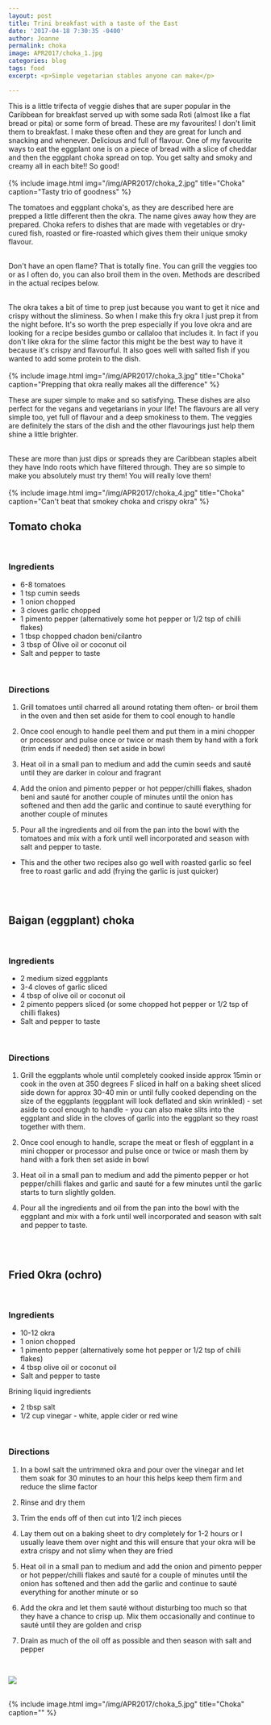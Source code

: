 ```yaml
---
layout: post
title: Trini breakfast with a taste of the East
date: '2017-04-18 7:30:35 -0400'
author: Joanne
permalink: choka
image: APR2017/choka_1.jpg
categories: blog
tags: food
excerpt: <p>Simple vegetarian stables anyone can make</p>

---
```


This is a little trifecta of veggie dishes that are super popular in the Caribbean for breakfast served up with some sada Roti (almost like a flat bread or pita) or some form of bread. These are my favourites! I don't limit them to breakfast. I make these often and they are great for lunch and snacking and whenever. Delicious and full of flavour.  One of my favourite ways to eat the eggplant one is on a piece of bread with a slice of cheddar and then the eggplant choka spread on top.  You get salty and smoky and creamy all in each bite!! So good!
<br>
<br>
{% include image.html
            img="/img/APR2017/choka_2.jpg"
            title="Choka"
            caption="Tasty trio of goodness" %}

The tomatoes and eggplant choka's, as they are described here are prepped a little different then the okra. The name gives away how they are prepared. Choka refers to dishes that are made with vegetables or dry-cured fish, roasted or fire-roasted which gives them their unique smoky flavour.
<br>
<br>

Don't have an open flame? That is totally fine. You can grill the veggies too or as I often do, you can also broil them in the oven. Methods are described in the actual recipes below.
<br>
<br>

The okra takes a bit of time to prep just because you want to get it nice and crispy without the sliminess.  So when I make this fry okra I just prep it from the night before.  It's so worth the prep especially if you love okra and are looking for a recipe besides gumbo or callaloo that includes it. In fact if you don't like okra for the slime factor this might be the best way to have it because it's crispy and flavourful.  It also goes well with salted fish if you wanted to add some protein to the dish.  
<br>
{% include image.html
            img="/img/APR2017/choka_3.jpg"
            title="Choka"
            caption="Prepping that okra really makes all the difference" %}

These are super simple to make and so satisfying. These dishes are also perfect for the vegans and vegetarians in your life! The flavours are all very simple too, yet full of flavour and a deep smokiness to them. The veggies are definitely the stars of the dish and the other flavourings just help them shine a little brighter.  
<br>

These are more than just dips or spreads they are Caribbean staples albeit they have Indo roots which have filtered through. They are so simple to make you absolutely must try them! You will really love them!
<br>
<br>
{% include image.html
            img="/img/APR2017/choka_4.jpg"
            title="Choka"
            caption="Can't beat that smokey choka and crispy okra" %}


## Tomato choka
<br>

### Ingredients

* 6-8 tomatoes
* 1 tsp cumin seeds
* 1 onion chopped
* 3 cloves garlic chopped
* 1 pimento pepper (alternatively some hot pepper or 1/2 tsp of chilli flakes)
* 1 tbsp chopped chadon beni/cilantro
* 3 tbsp of Olive oil or coconut oil
* Salt and pepper to taste
<br>

### Directions

1. Grill tomatoes until charred all around rotating them often- or broil them in the oven and then set aside for them to cool enough to handle

1. Once cool enough to handle peel them and put them in a mini chopper or processor and pulse once or twice or mash them by hand with a fork (trim ends if needed) then set aside in bowl

1. Heat oil in a small pan to medium and add the cumin seeds and sauté until they are darker in colour and fragrant

1. Add the onion and pimento pepper or hot pepper/chilli flakes, shadon beni and sauté for another couple of minutes until the onion has softened and then add the garlic and continue to sauté everything for another couple of minutes

1. Pour all the ingredients and oil from the pan into the bowl with the tomatoes and mix with a fork until well incorporated and season with salt and pepper to taste.
* This and the other two recipes also go well with roasted garlic so feel free to roast garlic and add (frying the garlic is just quicker)
<br>
<br>

## Baigan (eggplant) choka
<br>

### Ingredients

* 2 medium sized eggplants
* 3-4 cloves of garlic sliced
* 4 tbsp of olive oil or coconut oil
* 2 pimento peppers sliced (or some chopped hot pepper or 1/2 tsp of chilli flakes)
* Salt and pepper to taste
<br>

### Directions

1. Grill the eggplants whole until completely cooked inside approx 15min or cook in the oven at 350 degrees F sliced in half on a baking sheet sliced side down for approx 30-40 min or until fully cooked depending on the size of the eggplants (eggplant will look deflated and skin wrinkled) - set aside to cool enough to handle - you can also make slits into the eggplant and slide in the cloves of garlic into the eggplant so they roast together with them.

1. Once cool enough to handle, scrape the meat or flesh of eggplant in a mini chopper or processor and pulse once or twice or mash them by hand with a fork then set aside in bowl

1. Heat oil in a small pan to medium and add the pimento pepper or hot pepper/chilli flakes and garlic and sauté for a few minutes until the garlic starts to turn slightly golden.

1. Pour all the ingredients and oil from the pan into the bowl with the eggplant and mix with a fork until well incorporated and season with salt and pepper to taste.
<br>
<br>

## Fried Okra (ochro)
<br>

### Ingredients

* 10-12 okra
* 1 onion chopped
* 1 pimento pepper (alternatively some hot pepper or 1/2 tsp of chilli flakes)
* 4 tbsp olive oil or coconut oil
* Salt and pepper to taste

Brining liquid ingredients

* 2 tbsp salt
* 1/2 cup vinegar - white, apple cider or red wine
<br>

### Directions

1. In a bowl salt the untrimmed okra and pour over the vinegar and let them soak for 30 minutes to an hour this helps keep them firm and reduce the slime factor

1. Rinse and dry them

1. Trim the ends off of then cut into 1/2 inch pieces

1. Lay them out on a baking sheet to dry completely for 1-2 hours or I usually leave them over night and this will ensure that your okra will be extra crispy and not slimy when they are fried

1. Heat oil in a small pan to medium and add the onion and pimento pepper or hot pepper/chilli flakes and sauté for a couple of minutes until the onion has softened and then add the garlic and continue to sauté everything for another minute or so

1. Add the okra and let them sauté without disturbing too much so that they have a chance to crisp up. Mix them occasionally and continue to sauté until they are golden and crisp

1. Drain as much of the oil off as possible and then season with salt and pepper

<br>
<p class="apple__news__logo"><a href="https://apple.news/TKVtoVhGUQSuiufA4bqI-gg"><img src="{{ basesite.url }}/img/apple_news.svg" /></a></p>


<br>
{% include image.html
            img="/img/APR2017/choka_5.jpg"
            title="Choka"
            caption="" %}
